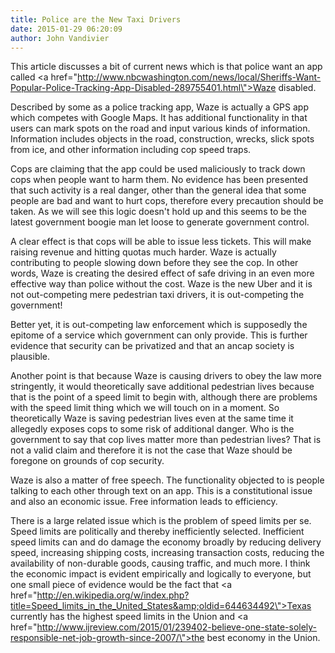 ```yaml
---
title: Police are the New Taxi Drivers
date: 2015-01-29 06:20:09
author: John Vandivier
---
```




This article discusses a bit of current news which is that police want an app called <a href=\"http://www.nbcwashington.com/news/local/Sheriffs-Want-Popular-Police-Tracking-App-Disabled-289755401.html\">Waze</a> disabled.

Described by some as a police tracking app, Waze is actually a GPS app which competes with Google Maps. It has additional functionality in that users can mark spots on the road and input various kinds of information. Information includes objects in the road, construction, wrecks, slick spots from ice, and other information including cop speed traps.

Cops are claiming that the app could be used maliciously to track down cops when people want to harm them. No evidence has been presented that such activity is a real danger, other than the general idea that some people are bad and want to hurt cops, therefore every precaution should be taken. As we will see this logic doesn't hold up and this seems to be the latest government boogie man let loose to generate government control.

A clear effect is that cops will be able to issue less tickets. This will make raising revenue and hitting quotas much harder. Waze is actually contributing to people slowing down before they see the cop. In other words, Waze is creating the desired effect of safe driving in an even more effective way than police without the cost. Waze is the new Uber and it is not out-competing mere pedestrian taxi drivers, it is out-competing the government!

Better yet, it is out-competing law enforcement which is supposedly the epitome of a service which government can only provide. This is further evidence that security can be privatized and that an ancap society is plausible.

Another point is that because Waze is causing drivers to obey the law more stringently, it would theoretically save additional pedestrian lives because that is the point of a speed limit to begin with, although there are problems with the speed limit thing which we will touch on in a moment. So theoretically Waze is saving pedestrian lives even at the same time it allegedly exposes cops to some risk of additional danger. Who is the government to say that cop lives matter more than pedestrian lives? That is not a valid claim and therefore it is not the case that Waze should be foregone on grounds of cop security.

Waze is also a matter of free speech. The functionality objected to is people talking to each other through text on an app. This is a constitutional issue and also an economic issue. Free information leads to efficiency.

There is a large related issue which is the problem of speed limits per se. Speed limits are politically and thereby inefficiently selected. Inefficient speed limits can and do damage the economy broadly by reducing delivery speed, increasing shipping costs, increasing transaction costs, reducing the availability of non-durable goods, causing traffic, and much more. I think the economic impact is evident empirically and logically to everyone, but one small piece of evidence would be the fact that <a href=\"http://en.wikipedia.org/w/index.php?title=Speed_limits_in_the_United_States&amp;oldid=644634492\">Texas currently has the highest speed limits</a> in the Union and <a href=\"http://www.ijreview.com/2015/01/239402-believe-one-state-solely-responsible-net-job-growth-since-2007/\">the best economy in the Union</a>.